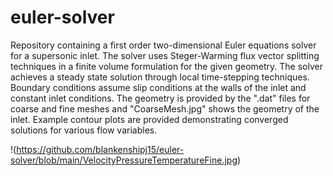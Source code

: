 # euler-solver
Repository containing a first order two-dimensional Euler equations solver for a supersonic inlet.
The solver uses Steger-Warming flux vector splitting techniques in a finite volume formulation for the given geometry.
The solver achieves a steady state solution through local time-stepping techniques.
Boundary conditions assume slip conditions at the walls of the inlet and constant inlet conditions.
The geometry is provided by the ".dat" files for coarse and fine meshes and "CoarseMesh.jpg" shows the geometry of the inlet.
Example contour plots are provided demonstrating converged solutions for various flow variables.

!(https://github.com/blankenshipj15/euler-solver/blob/main/VelocityPressureTemperatureFine.jpg)
